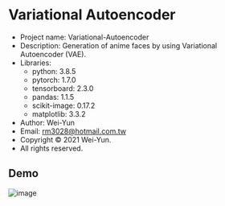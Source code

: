 # Variational Autoencoder
* Project name: Variational-Autoencoder
* Description: Generation of anime faces by using Variational Autoencoder (VAE).
* Libraries:
  * python: 3.8.5
  * pytorch: 1.7.0
  * tensorboard: 2.3.0
  * pandas: 1.1.5
  * scikit-image: 0.17.2
  * matplotlib: 3.3.2
* Author: Wei-Yun
* Email: rm3028@hotmail.com.tw
* Copyright © 2021 Wei-Yun.
* All rights reserved.

## Demo
![image](https://github.com/rm3028/Variational-Autoencoder/blob/master/results/result_210119_1246/model/Model_210119_145259.jpg)
